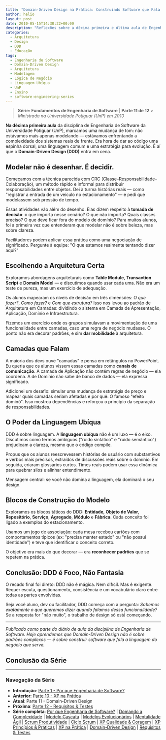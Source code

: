 ```yaml
---
title: "Domain-Driven Design na Prática: Construindo Software que Fala Negócio"
author: helio
layout: post
date: 2010-05-15T14:30:22+00:00
description: "Reflexões sobre a décima primeira e última aula de Engenharia de Software, explorando os princípios de Domain-Driven Design e sua aplicação prática no desenvolvimento de software real."
categories:
  - Arquitetura
  - Design
  - DDD
  - Educação
tags:
  - Engenharia de Software
  - Domain-Driven Design
  - Arquitetura
  - Modelagem
  - Lógica de Negócio
  - Linguagem Ubíqua
  - UnP
  - Ensino
  - software-engineering-series
---
```


> **Série: Fundamentos de Engenharia de Software** | **Parte 11 de 12** > _Ministrada na Universidade Potiguar (UnP) em 2010_

**Na décima primeira aula** da disciplina de Engenharia de Software da Universidade Potiguar (UnP), marcamos uma mudança de tom: não estávamos mais apenas modelando — estávamos enfrentando a complexidade dos sistemas reais de frente. Era hora de dar ao código uma espinha dorsal, uma linguagem comum e uma estratégia para evolução. É aí que o **Domain-Driven Design (DDD)** entra em cena.

## Modelar não é desenhar. É decidir.

Começamos com a técnica parecida com CRC (Classe–Responsabilidade–Colaboração), um método rápido e informal para distribuir responsabilidades entre objetos. Dei à turma histórias reais — como "registrar a entrada de um veículo no estacionamento" — e pedi que modelassem sob pressão de tempo.

Essas atividades vão além do desenho. Elas dizem respeito à **tomada de decisão**: o que importa nesse cenário? O que não importa? Quais classes preciso? O que deve ficar fora do modelo de domínio? Para muitos alunos, foi a primeira vez que entenderam que modelar não é sobre beleza, mas sobre clareza.

Facilitadores podem aplicar essa prática como uma negociação de significado. Pergunte à equipe: "O que estamos realmente tentando dizer aqui?"

## Escolhendo a Arquitetura Certa

Exploramos abordagens arquiteturais como **Table Module**, **Transaction Script** e **Domain Model** — e discutimos quando usar cada uma. Não era um teste de pureza, mas um exercício de adequação.

Os alunos mapearam os níveis de decisão em três dimensões: _O que fazer?_, _Como fazer?_ e _Com que estrutura?_ Isso nos levou ao padrão de Arquitetura em Camadas: dividindo o sistema em Camada de Apresentação, Aplicação, Domínio e Infraestrutura.

Fizemos um exercício onde os grupos simulavam a movimentação de uma funcionalidade entre camadas, caso uma regra de negócio mudasse. O ponto não era decorar padrões, e sim **dar mobilidade** à arquitetura.

## Camadas que Falam

A maioria dos devs ouve "camadas" e pensa em retângulos no PowerPoint. Eu queria que os alunos vissem essas camadas como **canais de comunicação**. A camada de Aplicação não contém regras de negócio — ela coordena. A de Domínio não sabe de banco de dados — ela expressa significado.

Adicionei um desafio: simular uma mudança de estratégia de preço e mapear quais camadas seriam afetadas e por quê. O famoso "efeito dominó". Isso mostrou dependências e reforçou o princípio da separação de responsabilidades.

## O Poder da Linguagem Ubíqua

DDD é sobre linguagem. A **linguagem ubíqua** não é um luxo — é o eixo. Discutimos como termos ambíguos ("ruído sintático" e "ruído semântico") prejudicam a clareza, mesmo que o código compile.

Propus que os alunos reescrevessem histórias de usuário com substantivos e verbos mais precisos, extraídos de discussões reais sobre o domínio. Em seguida, criaram glossários curtos. Times reais podem usar essa dinâmica para quebrar silos e alinhar entendimento.

Mensagem central: se você não domina a linguagem, ela dominará o seu design.

## Blocos de Construção do Modelo

Exploramos os blocos táticos do DDD: **Entidade**, **Objeto de Valor**, **Repositório**, **Serviço**, **Agregado**, **Módulo** e **Fábrica**. Cada conceito foi ligado a exemplos do estacionamento.

Usamos um jogo de associação: cada mesa recebeu cartões com comportamentos típicos (ex: "precisa manter estado" ou "não possui identidade") e teve que identificar o conceito correto.

O objetivo era mais do que decorar — era **reconhecer padrões** que se repetem na prática.

## Conclusão: DDD é Foco, Não Fantasia

O recado final foi direto: DDD não é mágica. Nem difícil. Mas é exigente. Requer escuta, questionamento, consistência e um vocabulário claro entre todas as partes envolvidas.

Seja você aluno, dev ou facilitador, DDD começa com a pergunta: _Sabemos exatamente o que queremos dizer quando falamos dessa funcionalidade?_ Se a resposta for "não muito", o trabalho de design só está começando.

---

_Publicado como parte do diário de aula da disciplina de Engenharia de Software. Hoje aprendemos que Domain-Driven Design não é sobre padrões complexos — é sobre construir software que fala a linguagem do negócio que serve._

## Conclusão da Série

---

### **Navegação da Série**

- **Introdução**: [Parte 1 - Por que Engenharia de Software?](../2010-02-24-software-engineering-purpose/)
- **Anterior**: [Parte 10 - XP na Prática](../2010-05-08-applying-xp-strategies/)
- **Atual**: Parte 11 - Domain-Driven Design
- **Próxima**: [Parte 12 - Requisitos & Testes](../2010-05-22-requirements-validation-tests/)
- **Série completa**: [Por que Engenharia de Software?](../2010-02-24-software-engineering-purpose/) | [Domando a Complexidade](../2010-03-02-complexity-process/) | [Modelo Cascata](../2010-03-10-waterfall-model/) | [Modelos Evolucionários](../2010-03-18-evolutionary-models/) | [Mentalidade Ágil](../2010-03-26-agile-mindset/) | [Scrum Produtividade](../2010-04-03-scrum-productivity/) | [Ciclo Scrum](../2010-04-11-scrum-cycle/) | [XP Qualidade & Coragem](../2010-04-19-xp-quality-courage/) | [XP Princípios & Práticas](../2010-05-01-xp-principles-practices/) | [XP na Prática](../2010-05-08-applying-xp-strategies/) | [Domain-Driven Design](../2010-05-15-domain-driven-design/) | [Requisitos & Testes](../2010-05-22-requirements-validation-tests/)
